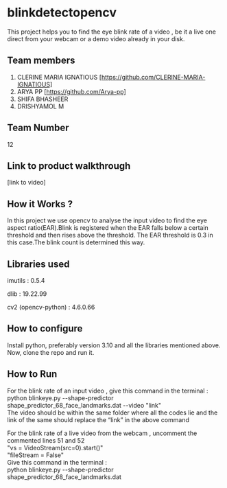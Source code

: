 # blinkdetectopencv 
This project helps you to find the eye blink rate of a video , be it a live one direct from your webcam  or  a demo video already in your disk.
## Team members
1. CLERINE MARIA IGNATIOUS [https://github.com/CLERINE-MARIA-IGNATIOUS]
2. ARYA PP [https://github.com/Arya-pp]
3. SHIFA BHASHEER
4. DRISHYAMOL M
## Team Number
12
## Link to product walkthrough
[link to video]
## How it Works ?
In this project we use opencv to analyse the input video to find  the eye aspect ratio(EAR).Blink is registered when the EAR falls below a certain threshold and then rises above the threshold. The EAR threshold is 0.3 in this case.The blink count is determined this way.
## Libraries used

imutils : 0.5.4

dlib : 19.22.99

cv2 (opencv-python) : 4.6.0.66

## How to configure
Install python, preferably version 3.10 and all the libraries mentioned above.<br />
Now, clone the repo and run it.
## How to Run

For the blink rate of an input video , give this  command in the terminal :<br />
python blinkeye.py --shape-predictor shape_predictor_68_face_landmarks.dat --video "link" <br />
The video should be within the same folder where all the codes lie and the link of the same should replace the “link” in the above command 

For the blink rate of a live video from the webcam , uncomment the  commented lines 51 and 52 <br />
"vs = VideoStream(src=0).start()" <br />
"fileStream = False" <br />
Give this  command in the terminal :<br />
python blinkeye.py --shape-predictor shape_predictor_68_face_landmarks.dat